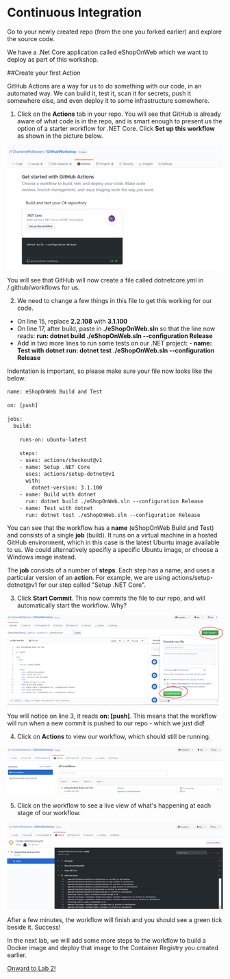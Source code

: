 # Continuous Integration

Go to your newly created repo (from the one you forked earlier) and explore the source code.

We have a .Net Core application called eShopOnWeb which we want to deploy as part of this workshop.

##Create your first Action

GitHub Actions are a way for us to do something with our code, in an automated way.  We can build it, test it, scan it for secrets, push it somewhere else, and even deploy it to some infrastructure somewhere.  

1. Click on the **Actions** tab in your repo.  You will see that GitHub is already aware of what code is in the repo, and is smart enough to present us the option of a starter workflow for .NET Core.  Click **Set up this workflow** as shown in the picture below.

<img src="imgs/FirstAction.PNG">

You will see that GitHub will now create a file called dotnetcore.yml in /.github/workflows for us.  

2. We need to change a few things in this file to get this working for our code. 

- On line 15, replace **2.2.108** with **3.1.100**
- On line 17, after build, paste in **./eShopOnWeb.sln** so that the line now reads: 
**run: dotnet build ./eShopOnWeb.sln --configuration Release**
- Add in two more lines to run some tests on our .NET project:
    **- name: Test with dotnet**
    **run: dotnet test ./eShopOnWeb.sln --configuration Release**

Indentation is important, so please make sure your file now looks like the below:

```
name: eShopOnWeb Build and Test

on: [push]

jobs:
  build:

    runs-on: ubuntu-latest

    steps:
    - uses: actions/checkout@v1
    - name: Setup .NET Core
      uses: actions/setup-dotnet@v1
      with:
        dotnet-version: 3.1.100
    - name: Build with dotnet
      run: dotnet build ./eShopOnWeb.sln --configuration Release
    - name: Test with dotnet
      run: dotnet test ./eShopOnWeb.sln --configuration Release
```
You can see that the workflow has a **name** (eShopOnWeb Build and Test) and consists of a single **job** (build).  It runs on a virtual machine in a hosted GitHub environment, which in this case is the latest Ubuntu image available to us.  We could alternatively specifiy a specific Ubuntu image, or choose a Windows image instead. 

The **job** consists of a number of **steps**. Each step has a name, and uses a particular version of an **action**. For example, we are using actions/setup-dotnet@v1 for our step called "Setup .NET Core". 

3. Click **Start Commit**.  This now commits the file to our repo, and will automatically start the workflow.  Why? 

<img src="imgs/CommitIt.PNG">

You will notice on line 3, it reads **on: [push]**. This means that the workflow will run when a new commit is pushed to our repo - which we just did!


4. Click on **Actions** to view our workflow, which should still be running. 

<img src="imgs/Workflow.PNG">

5. Click on the workflow to see a live view of what's happening at each stage of our workflow.

<img src="imgs/Workflow2.PNG">

After a few minutes, the workflow will finish and you should see a green tick beside it.  Success!

In the next lab, we will add some more steps to the workflow to build a Docker image and deploy that image to the Container Registry you created earlier.

[Onward to Lab 2!](../lab.2/lab.2.md)
